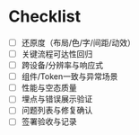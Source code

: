 # Checklist

- [ ] 还原度（布局/色/字/间距/动效）
- [ ] 关键流程可达性回归
- [ ] 跨设备/分辨率与响应式
- [ ] 组件/Token一致与异常场景
- [ ] 性能与空态质量
- [ ] 埋点与错误展示验证
- [ ] 问题列表与修复确认
- [ ] 签署验收与记录
